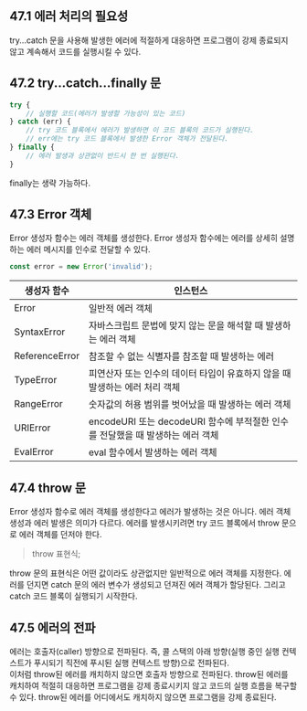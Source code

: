 ## 47.1 에러 처리의 필요성

try...catch 문을 사용해 발생한 에러에 적절하게 대응하면 프로그램이 강제 종료되지 않고 계속해서 코드를 실행시킬 수 있다.

## 47.2 try...catch...finally 문

```javascript
try {
    // 실행할 코드(에러가 발생할 가능성이 있는 코드)
} catch (err) {
    // try 코드 블록에서 에러가 발생하면 이 코드 블록의 코드가 실행된다.
    // err에는 try 코드 블록에서 발생한 Error 객체가 전달된다.
} finally {
    // 에러 발생과 상관없이 반드시 한 번 실행된다.
}
```

finally는 생략 가능하다.

## 47.3 Error 객체

Error 생성자 함수는 에러 객체를 생성한다. Error 생성자 함수에는 에러를 상세히 설명하는 에러 메시지를 인수로 전달할 수 있다.

```javascript
const error = new Error('invalid');
```

|생성자 함수|인스턴스|
|---|---|
|Error|일반적 에러 객체|
|SyntaxError|자바스크립트 문법에 맞지 않는 문을 해석할 때 발생하는 에러 객체|
|ReferenceError|참조할 수 없는 식별자를 참조할 때 발생하는 에러|
|TypeError|피연산자 또는 인수의 데이터 타입이 유효하지 않을 때 발생하는 에러 처리 객체|
|RangeError|숫자값의 허용 범위를 벗어났을 때 발생하는 에러 객체|
|URIError|encodeURI 또는 decodeURI 함수에 부적절한 인수를 전달했을 때 발생하는 에러 객체|
|EvalError|eval 함수에서 발생하는 에러 객체|

## 47.4 throw 문

Error 생성자 함수로 에러 객체를 생성한다고 에러가 발생하는 것은 아니다. 에러 객체 생성과 에러 발생은 의미가 다르다. 에러를 발생시키려면 try 코드 블록에서 throw 문으로 에러 객체를 던저야 한다.
> throw 표현식;

throw 문의 표현식은 어떤 값이라도 상관없지만 일반적으로 에러 객체를 지정한다. 에러를 던지면 catch 문의 에러 변수가 생성되고 던져진 에러 객체가 할당된다. 그리고 catch 코드 블록이 실행되기 시작한다.

## 47.5 에러의 전파

에러는 호출자(caller) 방향으로 전파된다. 즉, 콜 스택의 아래 방향(실행 중인 실행 컨텍스트가 푸시되기 직전에 푸시된 실행 컨텍스트 방향)으로 전파된다.   
이처럼 throw된 에러를 캐치하지 않으면 호출자 방향으로 전파된다. throw된 에러를 캐치하여 적절히 대응하면 프로그램을 강제 종료시키지 않고 코드의 실행 흐름을 복구할 수 있다. throw된 에러를 어디에서도
캐치하지 않으면 프로그램을 강제 종료된다.